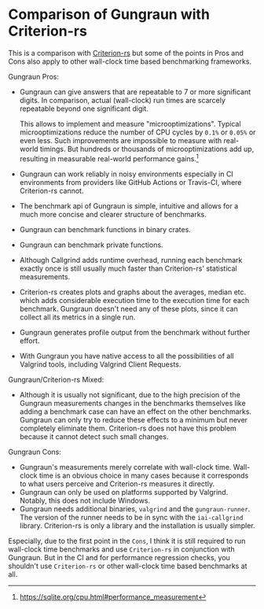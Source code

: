 # Comparison of Gungraun with Criterion-rs

This is a comparison with
[Criterion-rs](https://github.com/bheisler/criterion.rs?tab=readme-ov-file) but
some of the points in Pros and Cons also apply to other wall-clock time based
benchmarking frameworks.

Gungraun Pros:

* Gungraun can give answers that are repeatable to 7 or more significant
  digits. In comparison, actual (wall-clock) run times are scarcely repeatable
  beyond one significant digit.

  This allows to implement and measure "microoptimizations". Typical
  microoptimizations reduce the number of CPU cycles by `0.1%` or `0.05%` or
  even less. Such improvements are impossible to measure with real-world
  timings. But hundreds or thousands of microoptimizations add up, resulting in
  measurable real-world performance gains.[^note]
* Gungraun can work reliably in noisy environments especially in CI
  environments from providers like GitHub Actions or Travis-CI, where
  Criterion-rs cannot.
* The benchmark api of Gungraun is simple, intuitive and allows for a much
  more concise and clearer structure of benchmarks.
* Gungraun can benchmark functions in binary crates.
* Gungraun can benchmark private functions.
* Although Callgrind adds runtime overhead, running each benchmark exactly once
  is still usually much faster than Criterion-rs' statistical measurements.
* Criterion-rs creates plots and graphs about the averages, median etc. which
  adds considerable execution time to the execution time for each benchmark.
  Gungraun doesn't need any of these plots, since it can collect all its
  metrics in a single run.
* Gungraun generates profile output from the benchmark without further
  effort.
* With Gungraun you have native access to all the possibilities of all
  Valgrind tools, including Valgrind Client Requests.

Gungraun/Criterion-rs Mixed:

* Although it is usually not significant, due to the high precision of the
  Gungraun measurements changes in the benchmarks themselves like adding a
  benchmark case can have an effect on the other benchmarks. Gungraun can
  only try to reduce these effects to a minimum but never completely eliminate
  them. Criterion-rs does not have this problem because it cannot detect such
  small changes.

Gungraun Cons:

* Gungraun's measurements merely correlate with wall-clock time. Wall-clock
  time is an obvious choice in many cases because it corresponds to what users
  perceive and Criterion-rs measures it directly.
* Gungraun can only be used on platforms supported by Valgrind. Notably,
  this does not include Windows.
* Gungraun needs additional binaries, `valgrind` and the
  `gungraun-runner`. The version of the runner needs to be in sync with the
  `iai-callgrind` library. Criterion-rs is only a library and the installation
  is usually simpler.

Especially, due to the first point in the `Cons`, I think it is still required
to run wall-clock time benchmarks and use `Criterion-rs` in conjunction with
Gungraun. But in the CI and for performance regression checks, you
shouldn't use `Criterion-rs` or other wall-clock time based benchmarks at all.

[^note]: <https://sqlite.org/cpu.html#performance_measurement>
